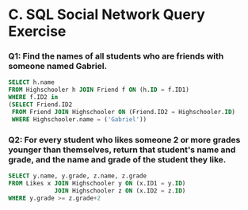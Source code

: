 # C. SQL Social Network Query Exercise

### Q1: Find the names of all students who are friends with someone named Gabriel.
```SQL
SELECT h.name 
FROM Highschooler h JOIN Friend f ON (h.ID = f.ID1)
WHERE f.ID2 in 
(SELECT Friend.ID2 
 FROM Friend JOIN Highschooler ON (Friend.ID2 = Highschooler.ID)
 WHERE Highschooler.name = ('Gabriel'))
```

### Q2: For every student who likes someone 2 or more grades younger than themselves, return that student's name and grade, and the name and grade of the student they like.
```SQL
SELECT y.name, y.grade, z.name, z.grade
FROM Likes x JOIN Highschooler y ON (x.ID1 = y.ID)
             JOIN Highschooler z ON (x.ID2 = z.ID)
WHERE y.grade >= z.grade+2
```
